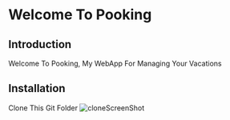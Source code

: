 # Welcome To Pooking

## Introduction

Welcome To Pooking, My WebApp For Managing Your Vacations

## Installation

Clone This Git Folder
![cloneScreenShot](https://user-images.githubusercontent.com/96018011/184193603-ff75af7b-0ffd-4f97-b4db-8375c04303b7.png)


